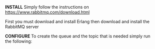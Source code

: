 <b>INSTALL</b>
Simply follow the instructions on https://www.rabbitmq.com/download.html

First you must download and install Erlang then download and install the RabbitMQ server


<b>CONFIGURE</b>
To create the queue and the topic that is needed simply run the following:
